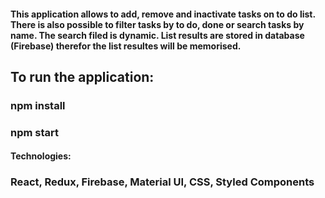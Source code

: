 #### This application allows to add, remove and inactivate tasks on to do list. There is also possible to filter tasks by to do, done or search tasks by name. The search filed is dynamic. List results are stored in database (Firebase) therefor the list resultes will be memorised. 

## To run the application:

### npm install
### npm start

#### Technologies:
### React, Redux, Firebase, Material UI, CSS, Styled Components

